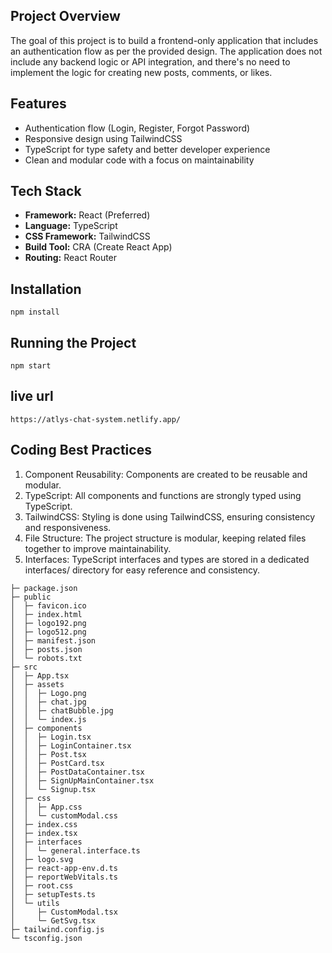 ## Project Overview

The goal of this project is to build a frontend-only application that includes an authentication flow as per the provided design. The application does not include any backend logic or API integration, and there's no need to implement the logic for creating new posts, comments, or likes.

## Features

- Authentication flow (Login, Register, Forgot Password)
- Responsive design using TailwindCSS
- TypeScript for type safety and better developer experience
- Clean and modular code with a focus on maintainability

## Tech Stack

- **Framework:** React (Preferred)
- **Language:** TypeScript
- **CSS Framework:** TailwindCSS
- **Build Tool:** CRA (Create React App)
- **Routing:** React Router

## Installation

```
npm install

```


## Running the Project

```
npm start

```

## live url

```
https://atlys-chat-system.netlify.app/

```

## Coding Best Practices
1. Component Reusability: Components are created to be reusable and modular.
2. TypeScript: All components and functions are strongly typed using TypeScript.
3. TailwindCSS: Styling is done using TailwindCSS, ensuring consistency and responsiveness.
4. File Structure: The project structure is modular, keeping related files together to improve maintainability.
5. Interfaces: TypeScript interfaces and types are stored in a dedicated interfaces/ directory for easy reference and    consistency.


```
├─ package.json
├─ public
│  ├─ favicon.ico
│  ├─ index.html
│  ├─ logo192.png
│  ├─ logo512.png
│  ├─ manifest.json
│  ├─ posts.json
│  └─ robots.txt
├─ src
│  ├─ App.tsx
│  ├─ assets
│  │  ├─ Logo.png
│  │  ├─ chat.jpg
│  │  ├─ chatBubble.jpg
│  │  └─ index.js
│  ├─ components
│  │  ├─ Login.tsx
│  │  ├─ LoginContainer.tsx
│  │  ├─ Post.tsx
│  │  ├─ PostCard.tsx
│  │  ├─ PostDataContainer.tsx
│  │  ├─ SignUpMainContainer.tsx
│  │  └─ Signup.tsx
│  ├─ css
│  │  ├─ App.css
│  │  └─ customModal.css
│  ├─ index.css
│  ├─ index.tsx
│  ├─ interfaces
│  │  └─ general.interface.ts
│  ├─ logo.svg
│  ├─ react-app-env.d.ts
│  ├─ reportWebVitals.ts
│  ├─ root.css
│  ├─ setupTests.ts
│  └─ utils
│     ├─ CustomModal.tsx
│     └─ GetSvg.tsx
├─ tailwind.config.js
└─ tsconfig.json

```